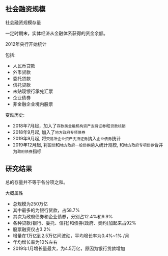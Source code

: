 ## 社会融资规模

社会融资规模存量

一定时期末，实体经济从金融体系获得的资金余额。

2012年央行开始统计

包括:
+ 人民币贷款
+ 外币贷款
+ 委托贷款
+ 信托贷款
+ 未贴现银行承兑汇票
+ 企业债券
+ 非金融企业境内股票

变动历史:
+ 2018年7月起，加入了`存款类金融机构资产支持证券`和`贷款核销`
+ 2018年9月起, 加入了`地方政府专项债券`
+ 2019年9月起, 将`交易所企业资产支持证券`纳入`企业债券`统计
+ 2019年12月起, 将`国债`和`地方政府一般债券`纳入统计规模, 和`地方政府专项债券`合并为`政府债券`指标


## 研究结果

总的存量并不等于各分项之和。

大概属性
+ 总规模为250万亿
+ 其中最多的为银行贷款，占58.7%
+ 其次为政府债券和企业债券，分别占12.4%和9.9%
+ 各种贷款(银行、委托、信托)和债券(政府、契约)加起来占92%
+ 股票融资仅占3.2%
+ 增量在1万亿到2.5万亿间波动，平均增长率为0.4%~1% /月
+ 年均增长率为10%左右
+ 2019年1月增长量最大，为4.5万亿，原因为银行贷款增加